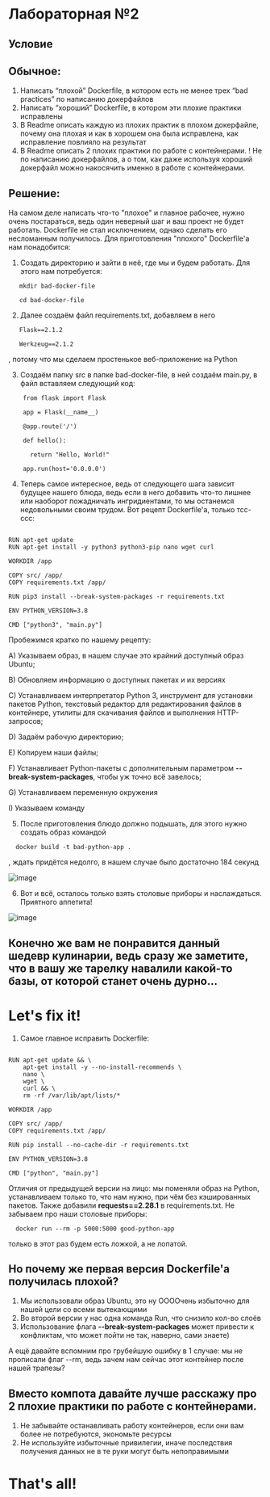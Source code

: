 # Лабораторная №2

## Условие
## Обычное:
1. Написать “плохой” Dockerfile, в котором есть не менее трех “bad practices” по написанию докерфайлов
2. Написать “хороший” Dockerfile, в котором эти плохие практики исправлены
3. В Readme описать каждую из плохих практик в плохом докерфайле, почему она плохая и как в хорошем она была исправлена, как исправление повлияло на результат
4. В Readme описать 2 плохих практики по работе с контейнерами. ! Не по написанию докерфайлов, а о том, как даже используя хороший докерфайл можно накосячить именно в работе с контейнерами.

## Решение:
На самом деле написать что-то "плохое" и главное рабочее, нужно очень постараться, ведь один неверный шаг и ваш проект не будет работать. Dockerfile не стал исключением, однако сделать его несломанным получилось.
Для приготовления "плохого" Dockerfile'а нам понадобится:
1. Создать директорию и зайти в неё, где мы и будем работать. Для этого нам потребуется:
```
   mkdir bad-docker-file

   cd bad-docker-file
```
2. Далее создаём файл requirements.txt, добавляем в него
```
   Flask==2.1.2

   Werkzeug==2.1.2
```
, потому что мы сделаем простенькое веб-приложение на Python

3. Создаём папку src в папке bad-docker-file, в ней создаём main.py, в файл вставляем следующий код:
  ```
      from flask import Flask
  
      app = Flask(__name__)
  
      @app.route('/')
   
      def hello():
      
        return "Hello, World!"
  
      app.run(host='0.0.0.0')
```

4. Теперь самое интересное, ведь от следующего шага зависит будущее нашего блюда, ведь если в него добавить что-то лишнее или наоборот пожадничать ингридиентами, то мы останемся недовольными своим трудом. Вот рецепт Dockerfile'a, только тсс-ссс:
  ```FROM ubuntu:latest

  RUN apt-get update
  RUN apt-get install -y python3 python3-pip nano wget curl

  WORKDIR /app

  COPY src/ /app/
  COPY requirements.txt /app/

  RUN pip3 install --break-system-packages -r requirements.txt

  ENV PYTHON_VERSION=3.8

  CMD ["python3", "main.py"]
```
Пробежимся кратко по нашему рецепту: 

  А) Указываем образ, в нашем случае это крайний доступный образ Ubuntu;
  
  B) Обновляем информацию о доступных пакетах и их версиях
  
  С) Устанавливаем интерпретатор Python 3, инструмент для установки пакетов Python, текстовый редактор для редактирования файлов в контейнере, утилиты для скачивания файлов и выполнения HTTP-запросов;
  
  D) Задаём рабочую директорию;
  
  E) Копируем наши файлы;
  
  F) Устанавливает Python-пакеты с дополнительным параметром **--break-system-packages**, чтобы уж точно всё завелось;
  
  G) Устанавливаем переменную окружения
  
  I) Указываем команду
  
5. После приготовления блюдо должно подышать, для этого нужно создать образ командой 
```
  docker build -t bad-python-app .
```
, ждать придётся недолго, в нашем случае было достаточно 184 секунд

![image](https://github.com/user-attachments/assets/f976eec0-bee8-41c6-a58a-f84fafca1a08)

6. Вот и всё, осталось только взять столовые приборы и наслаждаться. Приятного аппетита!
   
![image](https://github.com/user-attachments/assets/064668d6-ec8a-49be-bf2b-1324e3ed7e9c)







## Конечно же вам не понравится данный шедевр кулинарии, ведь сразу же заметите, что в вашу же тарелку навалили какой-то базы, от которой станет очень дурно...

# Let's fix it!

1. Самое главное исправить Dockerfile:

  ```FROM python:3.8-slim

  RUN apt-get update && \
      apt-get install -y --no-install-recommends \
      nano \
      wget \
      curl && \
      rm -rf /var/lib/apt/lists/*

  WORKDIR /app

  COPY src/ /app/
  COPY requirements.txt /app/

  RUN pip install --no-cache-dir -r requirements.txt

  ENV PYTHON_VERSION=3.8

  CMD ["python", "main.py"]
```
Отличия от предыдущей версии на лицо: мы поменяли образ на Python, устанавливаем только то, что нам нужно, при чём без кэшированных пакетов. Также добавили  **requests==2.28.1**
в requirements.txt. Не забываем про наши столовые приборы:
```
  docker run --rm -p 5000:5000 good-python-app
  ```
только в этот раз будем есть ложкой, а не лопатой.

## Но почему же первая версия Dockerfile'a получилась плохой?

1. Мы использовали образ Ubuntu, это ну ООООчень избыточно для нашей цели со всеми вытекающими
2. Во второй версии у нас одна команда Run, что снизило кол-во слоёв
3. Использование флага **--break-system-packages** может привести к конфликтам, что может пойти не так, наверно, сами знаете)

А ещё давайте вспомним про грубейшую ошибку в 1 случае: мы не прописали флаг --rm, ведь зачем нам сейчас этот контейнер после нашей трапезы?

## Вместо компота давайте лучше расскажу про 2 плохие практики по работе с контейнерами.

1. Не забывайте останавливать работу контейнеров, если они вам более не потребуются, экономьте ресурсы
2. Не используйте избыточные привилегии, иначе последствия получения данных не в те руки могут быть непоправимыми

# That's all!
